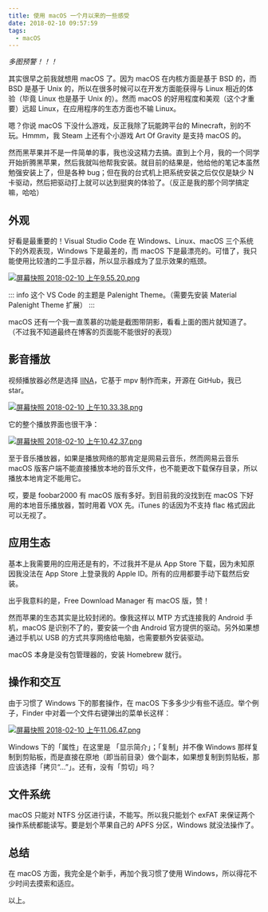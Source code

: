 ```yaml
---
title: 使用 macOS 一个月以来的一些感受
date: 2018-02-10 09:57:59
tags:
  - macOS
---
```


*多图预警！！！*

其实很早之前我就想用 macOS 了。因为 macOS 在内核方面是基于 BSD 的，而 BSD 是基于 Unix 的，所以在很多时候可以在开发方面能获得与 Linux 相近的体验（毕竟 Linux 也是基于 Unix 的）。然而 macOS 的好用程度和美观（这个才重要）远超 Linux，在应用程序的生态方面也不输 Linux。

嗯？你说 macOS 下没什么游戏，反正我除了玩能跨平台的 Minecraft，别的不玩。Hmmm，我 Steam 上还有个小游戏 Art Of Gravity 是支持 macOS 的。

然而黑苹果并不是一件简单的事，我也没这精力去搞。直到上个月，我的一个同学开始折腾黑苹果，然后我就叫他帮我安装。就目前的结果是，他给他的笔记本虽然勉强安装上了，但是各种 bug；但在我的台式机上把系统安装之后仅仅是缺少 N 卡驱动，然后把驱动打上就可以达到挺爽的体验了。（反正是我的那个同学搞定嘛，哈哈）

## 外观

好看是最重要的！Visual Studio Code 在 Windows、Linux、macOS 三个系统下的外观表现，Windows 下是最差的，而 macOS 下是最漂亮的。可惜了，我只能使用比较渣的二手显示器，所以显示器成为了显示效果的瓶颈。

[![屏幕快照 2018-02-10 上午9.55.20.png](https://i.loli.net/2018/02/10/5a7e511f8ecb0.png)](https://i.loli.net/2018/02/10/5a7e511f8ecb0.png)

::: info
这个 VS Code 的主题是 Palenight Theme。（需要先安装 Material Palenight Theme 扩展）
:::

macOS 还有一个我一直羡慕的功能是截图带阴影，看看上面的图片就知道了。（不过我不知道最终在博客的页面能不能很好的表现）

## 影音播放

视频播放器必然是选择 [IINA](https://github.com/lhc70000/iina)，它基于 mpv 制作而来，开源在 GitHub，我已 star。

[![屏幕快照 2018-02-10 上午10.33.38.png](https://i.loli.net/2018/02/10/5a7e5a324f125.png)](https://i.loli.net/2018/02/10/5a7e5a324f125.png)

它的整个播放界面也很干净：

[![屏幕快照 2018-02-10 上午10.42.37.png](https://i.loli.net/2018/02/10/5a7e5c989063b.png)](https://i.loli.net/2018/02/10/5a7e5c989063b.png)

至于音乐播放器，如果是播放网络的那肯定是网易云音乐，然而网易云音乐 macOS 版客户端不能直接播放本地的音乐文件，也不能更改下载保存目录，所以播放本地肯定不能用它。

哎，要是 foobar2000 有 macOS 版有多好。到目前我的没找到在 macOS 下好用的本地音乐播放器，暂时用着 VOX 先。iTunes 的话因为不支持 flac 格式因此可以无视了。

## 应用生态

基本上我需要用的应用还是有的，不过我并不是从 App Store 下载，因为未知原因我没法在 App Store 上登录我的 Apple ID。所有的应用都要手动下载然后安装。

出乎我意料的是，Free Download Manager 有 macOS 版，赞！

然而苹果的生态其实是比较封闭的。像我这样以 MTP 方式连接我的 Android 手机，macOS 是识别不了的，要安装一个由 Android 官方提供的驱动。另外如果想通过手机以 USB 的方式共享网络给电脑，也需要额外安装驱动。

macOS 本身是没有包管理器的，安装 Homebrew 就行。

## 操作和交互

由于习惯了 Windows 下的那套操作，在 macOS 下多多少少有些不适应。举个例子，Finder 中对着一个文件右键弹出的菜单长这样：

[![屏幕快照 2018-02-10 上午11.06.47.png](https://i.loli.net/2018/02/10/5a7e61efb0037.png)](https://i.loli.net/2018/02/10/5a7e61efb0037.png)

Windows 下的「属性」在这里是 「显示简介」；「复制」并不像 Windows 那样复制到剪贴板，而是直接在原地（即当前目录）做个副本，如果想复制到剪贴板，那应该选择「拷贝“…”」。还有，没有「剪切」吗？

## 文件系统

macOS 只能对 NTFS 分区进行读，不能写。所以我只能划个 exFAT 来保证两个操作系统都能读写。要是划个苹果自己的 APFS 分区，Windows 就没法操作了。

## 总结

在 macOS 方面，我完全是个新手，再加个我习惯了使用 Windows，所以得花不少时间去摸索和适应。

以上。
